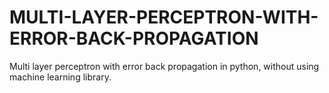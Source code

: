 # MULTI-LAYER-PERCEPTRON-WITH-ERROR-BACK-PROPAGATION
Multi layer perceptron with error back propagation in python, without using machine learning library.
